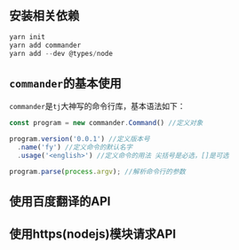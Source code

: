 ## 安装相关依赖

```javascript
yarn init
yarn add commander
yarn add --dev @types/node
```

## `commander`的基本使用

`commander`是`tj`大神写的命令行库，基本语法如下：

```javascript
const program = new commander.Command() //定义对象

program.version('0.0.1') //定义版本号
  .name('fy') //定义命令的默认名字
  .usage('<english>') //定义命令的用法 尖括号是必选，[]是可选

program.parse(process.argv); //解析命令行的参数
```

## 使用百度翻译的API

## 使用https(nodejs)模块请求API